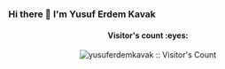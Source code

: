 ### Hi there 👋 I'm Yusuf Erdem Kavak

<p align="center">
<h4 align="center">Visitor's count :eyes:</h4>
<p align="center"><img src="https://profile-counter.glitch.me/{yusuferdemkavak}/count.svg" alt="yusuferdemkavak :: Visitor's Count" /></p>
</p>